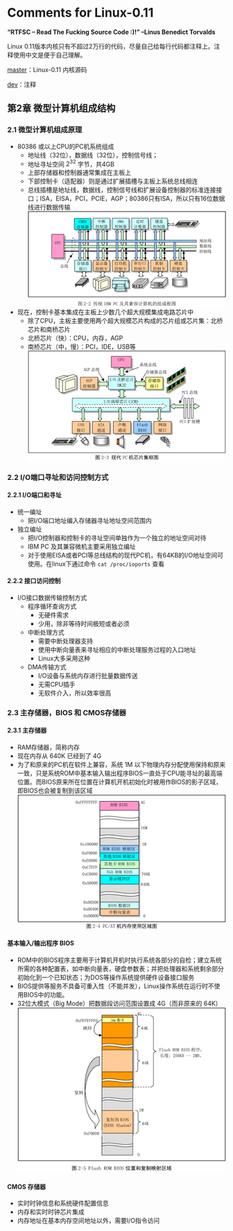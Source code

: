 # Comments for Linux-0.11

**“RTFSC – Read The Fucking Source Code :)!”               –Linus Benedict Torvalds**

Linux 0.11版本内核只有不超过2万行的代码，尽量自己给每行代码都注释上。注释使用中文是便于自己理解。

[master](https://github.com/Eveneko/Linux-0.11/tree/master)：Linux-0.11 内核源码

[dev](https://github.com/Eveneko/Linux-0.11/tree/dev)：注释

## 第2章 微型计算机组成结构

### 2.1 微型计算机组成原理

- 80386 或以上CPU的PC机系统组成
  - 地址线（32位），数据线（32位），控制信号线；
  - 地址寻址空间 $2^{32}$ 字节，共4GB
  - 上部存储器和控制器通常集成在主板上
  - 下部控制卡（适配器）则是通过扩展插槽与主板上系统总线相连
  - 总线插槽是地址线，数据线，控制信号线和扩展设备控制器的标准连接接口；ISA，EISA，PCI，PCIE，AGP；80386只有ISA，所以只有16位数据线进行数据传输
  ![2-2](./images/2-2.png)
- 现在，控制卡基本集成在主板上少数几个超大规模集成电路芯片中
  - 除了CPU，主板主要使用两个超大规模芯片构成的芯片组或芯片集：北桥芯片和南桥芯片
  - 北桥芯片（快）：CPU，内存，AGP
  - 南桥芯片（中，慢）：PCI，IDE，USB等
  ![2-3](./images/2-3.png)

### 2.2 I/O端口寻址和访问控制方式

#### 2.2.1 I/O端口和寻址

- 统一编址
  - 把I/O端口地址编入存储器寻址地址空间范围内
- 独立编址
  - 把I/O控制器和控制卡的寻址空间单独作为一个独立的地址空间对待
  - IBM PC 及其兼容微机主要采用独立编址
  - 对于使用EISA或者PCI等总线结构的现代PC机，有64KB的I/O地址空间可使用。在linux下通过命令 `cat /proc/ioports` 查看

#### 2.2.2 接口访问控制

- I/O接口数据传输控制方式
  - 程序循环查询方式
    - 无硬件需求
    - 少用，除非等待时间极短或者必须
  - 中断处理方式
    - 需要中断处理器支持
    - 使用中断向量表来寻址相应的中断处理服务过程的入口地址
    - Linux大多采用这种
  - DMA传输方式
    - I/O设备与系统内存进行批量数据传送
    - 无需CPU插手
    - 无软件介入，所以效率很高

### 2.3 主存储器，BIOS 和 CMOS存储器

#### 2.3.1 主存储器

- RAM存储器，简称内存
- 现在内存从 640K 已经到了 4G
- 为了和原来的PC机在软件上兼容，系统 1M 以下物理内存分配使用保持和原来一致，只是系统ROM中基本输入输出程序BIOS一直处于CPU能寻址的最高端位置。而BIOS原来所在位置在计算机开机初始化时被用作BIOS的影子区域，即BIOS也会被复制到该区域
![2-4](./images/2-4.png)

#### 基本输入/输出程序 BIOS

- ROM中的BIOS程序主要用于计算机开机时执行系统各部分的自检；建立系统所需的各种配置表，如中断向量表，硬盘参数表；并把处理器和系统剩余部分初始化到一个已知状态；为DOS等操作系统提供硬件设备接口服务
- BIOS提供等服务不具备可重入性（不能并发），Linux操作系统在运行时不使用BIOS中的功能。
- 32位大模式（Big Mode）把数据段访问范围设置成 4G（而非原来的 64K）
![2-5](./images/2-5.png)

#### CMOS 存储器

- 实时时钟信息和系统硬件配置信息
- 内存和实时时钟芯片集成
- 内存地址在基本内存空间地址以外，需要I/O指令访问
